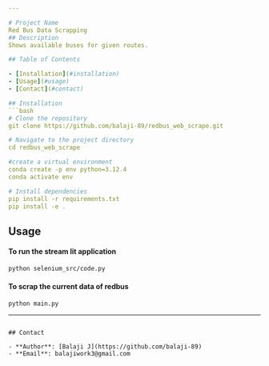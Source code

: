 ```yaml
---

# Project Name
Red Bus Data Scrapping
## Description
Shows available buses for given routes.

## Table of Contents

- [Installation](#installation)
- [Usage](#usage)
- [Contact](#contact)

## Installation
```bash
# Clone the repository
git clone https://github.com/balaji-89/redbus_web_scrape.git

# Navigate to the project directory
cd redbus_web_scrape

#create a virtual environment
conda create -p env python=3.12.4
conda activate env

# Install dependencies
pip install -r requirements.txt
pip install -e .
```

## Usage

#### To run the stream lit application
```bash
python selenium_src/code.py
```
#### To scrap the current data of redbus
```bash
python main.py
```
---
```

## Contact

- **Author**: [Balaji J](https://github.com/balaji-89)
- **Email**: balajiwork3@gmail.com


